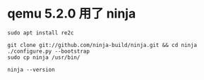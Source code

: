 # qemu 5.2.0 用了 ninja

    sudo apt install re2c

    git clone git://github.com/ninja-build/ninja.git && cd ninja
    ./configure.py --bootstrap
    sudo cp ninja /usr/bin/

    ninja --version